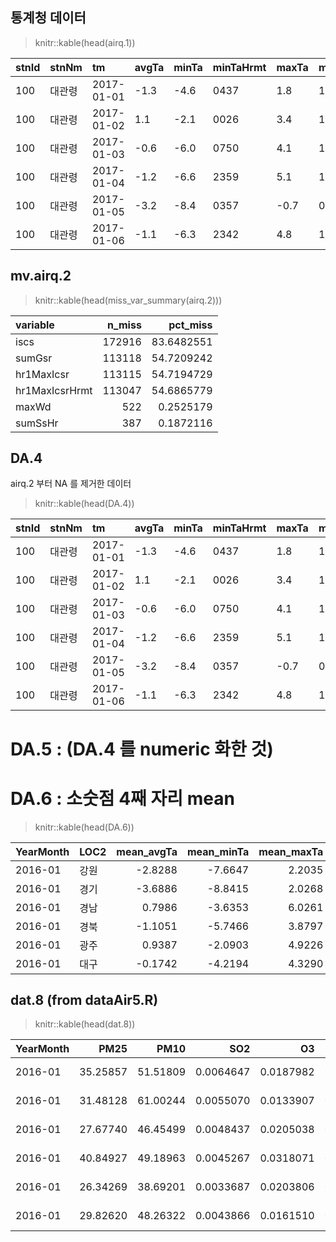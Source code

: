 ## 통계청 데이터
> knitr::kable(head(airq.1))


|stnId |stnNm  |tm         |avgTa |minTa |minTaHrmt |maxTa |maxTaHrmt |maxInsWs |maxInsWsWd |maxInsWsHrmt |maxWs |maxWsWd |maxWsHrmt |avgWs |maxWd |minRhmHrmt |avgRhm |avgPv |avgPa |maxPs  |maxPsHrmt |minPs  |minPsHrmt |avgPs  |sumSsHr |hr1MaxIcsrHrmt |hr1MaxIcsr |sumGsr |avgTs |iscs |YearMonth | Year| Month|LOC2 |REGVAL |
|:-----|:------|:----------|:-----|:-----|:---------|:-----|:---------|:--------|:----------|:------------|:-----|:-------|:---------|:-----|:-----|:----------|:------|:-----|:-----|:------|:---------|:------|:---------|:------|:-------|:--------------|:----------|:------|:-----|:----|:---------|----:|-----:|:----|:------|
|100   |대관령 |2017-01-01 |-1.3  |-4.6  |0437      |1.8   |1520      |13.1     |270        |1522         |9.5   |270     |1516      |5.1   |270   |1127       |74.3   |4.1   |933.6 |1030.2 |0437      |1024.8 |2343      |1027.7 |8.6     |1300           |1.58       |9.8    |0.0   |NA   |2017-01   | 2017|     1|강원 |10     |
|100   |대관령 |2017-01-02 |1.1   |-2.1  |0026      |3.4   |1013      |18.4     |270        |1359         |13.0  |270     |1349      |6.7   |270   |1439       |75.4   |5.0   |928.1 |1024.8 |0001      |1017.5 |1434      |1020.7 |8.2     |1200           |1.54       |8.46   |-0.1  |NA   |2017-01   | 2017|     1|강원 |10     |
|100   |대관령 |2017-01-03 |-0.6  |-6.0  |0750      |4.1   |1431      |15.0     |270        |2042         |9.6   |270     |2343      |5.3   |270   |1432       |56.0   |3.2   |928.5 |1025.8 |0750      |1019.6 |1454      |1021.9 |8.9     |1200           |1.82       |10.32  |-1.1  |NA   |2017-01   | 2017|     1|강원 |10     |
|100   |대관령 |2017-01-04 |-1.2  |-6.6  |2359      |5.1   |1227      |14.8     |270        |0037         |9.8   |270     |0017      |3.1   |270   |1244       |68.4   |3.7   |930.5 |1029.0 |2357      |1020.3 |0044      |1024.2 |8.9     |1200           |1.72       |9.79   |-0.8  |NA   |2017-01   | 2017|     1|강원 |10     |
|100   |대관령 |2017-01-05 |-3.2  |-8.4  |0357      |-0.7  |0941      |7.0      |70         |0945         |4.2   |70      |0947      |1.7   |90    |0002       |92.9   |4.6   |936.1 |1032.7 |2014      |1028.8 |0012      |1031.1 |2.4     |1200           |0.33       |1.59   |-1.4  |NA   |2017-01   | 2017|     1|강원 |10     |
|100   |대관령 |2017-01-06 |-1.1  |-6.3  |2342      |4.8   |1459      |5.9      |250        |1518         |3.6   |250     |1510      |1.3   |90    |1523       |86.5   |4.8   |934.1 |1032.0 |0001      |1024.0 |1552      |1028.2 |8.2     |1300           |1.93       |10.18  |-0.3  |NA   |2017-01   | 2017|     1|강원 |10     |


## mv.airq.2

> knitr::kable(head(miss_var_summary(airq.2)))


|variable       | n_miss|   pct_miss|
|:--------------|------:|----------:|
|iscs           | 172916| 83.6482551|
|sumGsr         | 113118| 54.7209242|
|hr1MaxIcsr     | 113115| 54.7194729|
|hr1MaxIcsrHrmt | 113047| 54.6865779|
|maxWd          |    522|  0.2525179|
|sumSsHr        |    387|  0.1872116|


## DA.4
airq.2 부터 NA 를 제거한 데이터
> knitr::kable(head(DA.4))


|stnId |stnNm  |tm         |avgTa |minTa |minTaHrmt |maxTa |maxTaHrmt |maxInsWs |maxInsWsWd |maxInsWsHrmt |maxWs |maxWsWd |maxWsHrmt |avgWs |maxWd |minRhmHrmt |avgRhm |avgPv |avgPa |maxPs  |maxPsHrmt |minPs  |minPsHrmt |avgPs  |sumSsHr |avgTs |YearMonth | Year| Month|LOC2 |REGVAL |
|:-----|:------|:----------|:-----|:-----|:---------|:-----|:---------|:--------|:----------|:------------|:-----|:-------|:---------|:-----|:-----|:----------|:------|:-----|:-----|:------|:---------|:------|:---------|:------|:-------|:-----|:---------|----:|-----:|:----|:------|
|100   |대관령 |2017-01-01 |-1.3  |-4.6  |0437      |1.8   |1520      |13.1     |270        |1522         |9.5   |270     |1516      |5.1   |270   |1127       |74.3   |4.1   |933.6 |1030.2 |0437      |1024.8 |2343      |1027.7 |8.6     |0.0   |2017-01   | 2017|     1|강원 |10     |
|100   |대관령 |2017-01-02 |1.1   |-2.1  |0026      |3.4   |1013      |18.4     |270        |1359         |13.0  |270     |1349      |6.7   |270   |1439       |75.4   |5.0   |928.1 |1024.8 |0001      |1017.5 |1434      |1020.7 |8.2     |-0.1  |2017-01   | 2017|     1|강원 |10     |
|100   |대관령 |2017-01-03 |-0.6  |-6.0  |0750      |4.1   |1431      |15.0     |270        |2042         |9.6   |270     |2343      |5.3   |270   |1432       |56.0   |3.2   |928.5 |1025.8 |0750      |1019.6 |1454      |1021.9 |8.9     |-1.1  |2017-01   | 2017|     1|강원 |10     |
|100   |대관령 |2017-01-04 |-1.2  |-6.6  |2359      |5.1   |1227      |14.8     |270        |0037         |9.8   |270     |0017      |3.1   |270   |1244       |68.4   |3.7   |930.5 |1029.0 |2357      |1020.3 |0044      |1024.2 |8.9     |-0.8  |2017-01   | 2017|     1|강원 |10     |
|100   |대관령 |2017-01-05 |-3.2  |-8.4  |0357      |-0.7  |0941      |7.0      |70         |0945         |4.2   |70      |0947      |1.7   |90    |0002       |92.9   |4.6   |936.1 |1032.7 |2014      |1028.8 |0012      |1031.1 |2.4     |-1.4  |2017-01   | 2017|     1|강원 |10     |
|100   |대관령 |2017-01-06 |-1.1  |-6.3  |2342      |4.8   |1459      |5.9      |250        |1518         |3.6   |250     |1510      |1.3   |90    |1523       |86.5   |4.8   |934.1 |1032.0 |0001      |1024.0 |1552      |1028.2 |8.2     |-0.3  |2017-01   | 2017|     1|강원 |10     |

# DA.5 : (DA.4 를 numeric 화한 것)
# DA.6 : 소숫점 4째 자리 mean

> knitr::kable(head(DA.6))


|YearMonth |LOC2 | mean_avgTa| mean_minTa| mean_maxTa| mean_maxInsWs| mean_maxWs| mean_maxWsHrmt| mean_avgWs| mean_maxWd| mean_minRhmHrmt| mean_avgRhm| mean_avgPv| mean_avgPa| mean_maxPs| mean_maxPsHrmt| mean_minPs| mean_minPsHrmt| mean_avgPs| mean_sumSsHr| mean_avgTs|
|:---------|:----|----------:|----------:|----------:|-------------:|----------:|--------------:|----------:|----------:|---------------:|-----------:|----------:|----------:|----------:|--------------:|----------:|--------------:|----------:|------------:|----------:|
|2016-01   |강원 |    -2.8288|    -7.6647|     2.2035|        7.9005|     4.4088|       1336.494|     1.7667|   217.1429|        1314.266|     53.0373|     2.7840|   1002.746|   1026.902|      1109.7143|   1021.508|       1288.957|   1024.164|       6.1722|    -2.2338|
|2016-01   |경기 |    -3.6886|    -8.8415|     2.0268|        6.7065|     3.9634|       1347.618|     1.5203|   208.6179|        1376.252|     56.4878|     2.8333|   1017.535|   1028.028|      1106.5528|   1023.228|       1267.781|   1025.560|       6.1472|    -2.1252|
|2016-01   |경남 |     0.7986|    -3.6353|     6.0261|        7.4788|     4.3529|       1339.416|     1.7845|   245.4273|        1394.356|     55.5945|     3.7127|   1015.942|   1026.457|      1075.4919|   1021.457|       1256.630|   1023.947|       5.6727|     1.1021|
|2016-01   |경북 |    -1.1051|    -5.7466|     3.8797|        9.3256|     5.5016|       1265.839|     2.5900|   259.7436|        1368.772|     53.2946|     3.1599|   1007.963|   1026.301|      1122.6410|   1021.091|       1220.401|   1023.690|       5.8455|    -0.9828|
|2016-01   |광주 |     0.9387|    -2.0903|     4.9226|        7.1548|     3.7806|       1310.645|     1.5355|   116.7742|        1297.742|     68.9645|     4.6452|   1016.229|   1027.806|      1024.5161|   1023.284|       1182.968|   1025.393|       4.6806|     0.7742|
|2016-01   |대구 |    -0.1742|    -4.2194|     4.3290|        7.7935|     4.8613|       1395.258|     2.1484|   247.0968|        1400.871|     57.7032|     3.6000|   1017.303|   1026.032|       992.4516|   1021.061|       1250.064|   1023.532|       6.2968|     0.2871|



## dat.8 (from dataAir5.R)

> knitr::kable(head(dat.8))


|YearMonth |     PM25|     PM10|       SO2|        O3|        CO|       NO2|REG  | REGVAL|YearMonth2 | Year| Month| mean_avgTa| mean_minTa| mean_maxTa| mean_maxInsWs| mean_maxWs| mean_maxWsHrmt| mean_avgWs| mean_maxWd| mean_minRhmHrmt| mean_avgRhm| mean_avgPv| mean_avgPa| mean_maxPs| mean_maxPsHrmt| mean_minPs| mean_minPsHrmt| mean_avgPs| mean_sumSsHr| mean_avgTs|
|:---------|--------:|--------:|---------:|---------:|---------:|---------:|:----|------:|:----------|----:|-----:|----------:|----------:|----------:|-------------:|----------:|--------------:|----------:|----------:|---------------:|-----------:|----------:|----------:|----------:|--------------:|----------:|--------------:|----------:|------------:|----------:|
|2016-01   | 35.25857| 51.51809| 0.0064647| 0.0187982| 0.8802540| 0.0240223|강원 |     10|2016-01-01 | 2016|     1|    -2.8288|    -7.6647|     2.2035|        7.9005|     4.4088|       1336.494|     1.7667|   217.1429|        1314.266|     53.0373|     2.7840|   1002.746|   1026.902|      1109.7143|   1021.508|       1288.957|   1024.164|       6.1722|    -2.2338|
|2016-01   | 31.48128| 61.00244| 0.0055070| 0.0133907| 0.6640923| 0.0341962|경기 |      9|2016-01-01 | 2016|     1|    -3.6886|    -8.8415|     2.0268|        6.7065|     3.9634|       1347.618|     1.5203|   208.6179|        1376.252|     56.4878|     2.8333|   1017.535|   1028.028|      1106.5528|   1023.228|       1267.781|   1025.560|       6.1472|    -2.1252|
|2016-01   | 27.67740| 46.45499| 0.0048437| 0.0205038| 0.5671990| 0.0222889|경남 |     16|2016-01-01 | 2016|     1|     0.7986|    -3.6353|     6.0261|        7.4788|     4.3529|       1339.416|     1.7845|   245.4273|        1394.356|     55.5945|     3.7127|   1015.942|   1026.457|      1075.4919|   1021.457|       1256.630|   1023.947|       5.6727|     1.1021|
|2016-01   | 40.84927| 49.18963| 0.0045267| 0.0318071| 0.6559157| 0.0178979|경북 |     15|2016-01-01 | 2016|     1|    -1.1051|    -5.7466|     3.8797|        9.3256|     5.5016|       1265.839|     2.5900|   259.7436|        1368.772|     53.2946|     3.1599|   1007.963|   1026.301|      1122.6410|   1021.091|       1220.401|   1023.690|       5.8455|    -0.9828|
|2016-01   | 26.34269| 38.69201| 0.0033687| 0.0203806| 0.5383790| 0.0234902|광주 |      5|2016-01-01 | 2016|     1|     0.9387|    -2.0903|     4.9226|        7.1548|     3.7806|       1310.645|     1.5355|   116.7742|        1297.742|     68.9645|     4.6452|   1016.229|   1027.806|      1024.5161|   1023.284|       1182.968|   1025.393|       4.6806|     0.7742|
|2016-01   | 29.82620| 48.26322| 0.0043866| 0.0161510| 0.5738215| 0.0244691|대구 |      3|2016-01-01 | 2016|     1|    -0.1742|    -4.2194|     4.3290|        7.7935|     4.8613|       1395.258|     2.1484|   247.0968|        1400.871|     57.7032|     3.6000|   1017.303|   1026.032|       992.4516|   1021.061|       1250.064|   1023.532|       6.2968|     0.2871|
